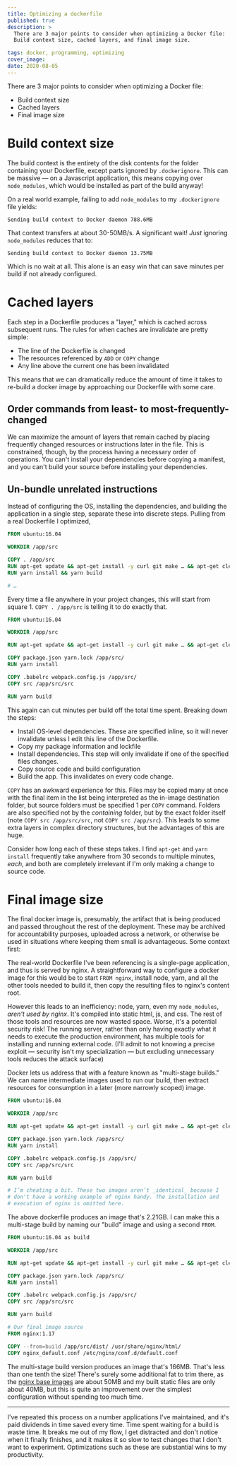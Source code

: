 ```yaml
---
title: Optimizing a dockerfile
published: true
description: >
  There are 3 major points to consider when optimizing a Docker file:
  Build context size, cached layers, and final image size.

tags: docker, programming, optimizing
cover_image:
date: 2020-08-05
---
```


There are 3 major points to consider when optimizing a Docker file:

- Build context size
- Cached layers
- Final image size

# Build context size

The build context is the entirety of the disk contents for the folder
containing your Dockerfile, except parts ignored by `.dockerignore`.
This can be massive — on a Javascript application, this means copying
over `node_modules`, which would be installed as part of the build
anyway!

On a real world example, failing to add `node_modules` to my
`.dockerignore` file yields:

`Sending build context to Docker daemon 788.6MB`

That context transfers at about 30-50MB/s. A significant wait! _Just_
ignoring `node_modules` reduces that to:

`Sending build context to Docker daemon 13.75MB`

Which is no wait at all. This alone is an easy win that can save minutes
per build if not already configured.

# Cached layers

Each step in a Dockerfile produces a "layer," which is cached across
subsequent runs. The rules for when caches are invalidate are pretty
simple:

- The line of the Dockerfile is changed
- The resources referenced by `ADD` or `COPY` change
- Any line above the current one has been invalidated

This means that we can dramatically reduce the amount of time it takes
to re-build a docker image by approaching our Dockerfile with some care.

## Order commands from least- to most-frequently-changed

We can maximize the amount of layers that remain cached by placing
frequently changed resources or instructions later in the file. This is
constrained, though, by the process having a necessary order of
operations. You can't install your dependencies before copying a
manifest, and you can't build your source before installing your
dependencies.

## Un-bundle unrelated instructions

Instead of configuring the OS, installing the dependencies, and building
the application in a single step, separate these into discrete steps.
Pulling from a real Dockerfile I optimized,

```dockerfile
FROM ubuntu:16.04

WORKDIR /app/src

COPY . /app/src
RUN apt-get update && apt-get install -y curl git make … && apt-get clean
RUN yarn install && yarn build

# …
```

Every time a file anywhere in your project changes, this will start from
square 1. `COPY . /app/src` is telling it to do exactly that.

```dockerfile
FROM ubuntu:16.04

WORKDIR /app/src

RUN apt-get update && apt-get install -y curl git make … && apt-get clean

COPY package.json yarn.lock /app/src/
RUN yarn install

COPY .babelrc webpack.config.js /app/src/
COPY src /app/src/src

RUN yarn build
```

This again can cut minutes per build off the total time spent. Breaking
down the steps:

- Install OS-level dependencies. These are specified inline, so it will
  never invalidate unless I edit this line of the Dockerfile.
- Copy my package information and lockfile
- Install dependencies. This step will only invalidate if one of the
  specified files changes.
- Copy source code and build configuration
- Build the app. This invalidates on every code change.

`COPY` has an awkward experience for this. Files may be copied many at
once with the final item in the list being interpreted as the in-image
destination folder, but source folders must be specified 1 per `COPY`
command. Folders are also specified not by the _containing_ folder, but
by the exact folder itself (note `COPY src /app/src/src`, not
`COPY src /app/src`). This leads to some extra layers in complex
directory structures, but the advantages of this are huge.

Consider how long each of these steps takes. I find `apt-get` and
`yarn install` frequently take anywhere from 30 seconds to multiple
minutes, _each_, and both are completely irrelevant if I'm only making a
change to source code.

# Final image size

The final docker image is, presumably, the artifact that is being
produced and passed throughout the rest of the deployment. These may be
archived for accountability purposes, uploaded across a network, or
otherwise be used in situations where keeping them small is
advantageous. Some context first:

The real-world Dockerfile I've been referencing is a single-page
application, and thus is served by nginx. A straightforward way to
configure a docker image for this would be to start `FROM nginx`,
install node, yarn, and all the other tools needed to build it, then
copy the resulting files to nginx's content root.

However this leads to an inefficiency: node, yarn, even my
`node_modules`, _aren't used by nginx_. It's compiled into static html,
js, and css. The rest of those tools and resources are now wasted space.
Worse, it's a potential security risk! The running server, rather than
only having exactly what it needs to execute the production environment,
has multiple tools for installing and running external code. (I'll admit
to not knowing a precise exploit — security isn't my specialization —
but excluding unnecessary tools reduces the attack surface)

Docker lets us address that with a feature known as "multi-stage
builds." We can name intermediate images used to run our build, then
extract resources for consumption in a later (more narrowly scoped)
image.

```dockerfile
FROM ubuntu:16.04

WORKDIR /app/src

RUN apt-get update && apt-get install -y curl git make … && apt-get clean

COPY package.json yarn.lock /app/src/
RUN yarn install

COPY .babelrc webpack.config.js /app/src/
COPY src /app/src/src

RUN yarn build

# I’m cheating a bit. These two images aren’t _identical_ because I
# don't have a working example of nginx handy. The installation and
# execution of nginx is omitted here.
```

The above dockerfile produces an image that's 2.21GB. I can make this a
multi-stage build by naming our "build" image and using a second `FROM`.

```dockerfile
FROM ubuntu:16.04 as build

WORKDIR /app/src

RUN apt-get update && apt-get install -y curl git make … && apt-get clean

COPY package.json yarn.lock /app/src/
RUN yarn install

COPY .babelrc webpack.config.js /app/src/
COPY src /app/src/src

RUN yarn build

# Our final image source
FROM nginx:1.17

COPY --from=build /app/src/dist/ /usr/share/nginx/html/
COPY nginx_default.conf /etc/nginx/conf.d/default.conf
```

The multi-stage build version produces an image that's 166MB. That's
less than one tenth the size! There's surely some additional fat to trim
there, as the
[nginx base images](https://hub.docker.com/_/nginx?tab=tags) are about
50MB and my built static files are only about 40MB, but this is quite an
improvement over the simplest configuration without spending too much
time.

---

I've repeated this process on a number applications I've maintained, and
it's paid dividends in time saved every time. Time spent waiting for a
build is waste time. It breaks me out of my flow, I get distracted and
don't notice when it finally finishes, and it makes it so slow to test
changes that I don't want to experiment. Optimizations such as these are
substantial wins to my productivity.
